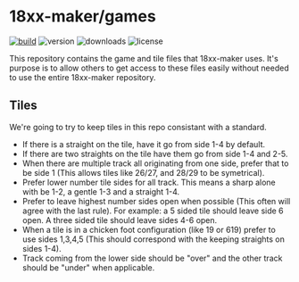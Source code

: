 # 18xx-maker/games

[![build](https://travis-ci.org/18xx-maker/games.svg?branch=master)](https://travis-ci.org/18xx-maker/games)
![version](https://img.shields.io/npm/v/@18xx-maker/games)
![downloads](https://img.shields.io/npm/dt/@18xx-maker/games)
![license](https://img.shields.io/npm/l/@18xx-maker/games)

This repository contains the game and tile files that 18xx-maker uses. It's
purpose is to allow others to get access to these files easily without needed to
use the entire 18xx-maker repository.

## Tiles

We're going to try to keep tiles in this repo consistant with a standard.

- If there is a straight on the tile, have it go from side 1-4 by default.
- If there are two straights on the tile have them go from side 1-4 and 2-5.
- When there are multiple track all originating from one side, prefer that to be
  side 1 (This allows tiles like 26/27, and 28/29 to be symetrical).
- Prefer lower number tile sides for all track. This means a sharp alone with be
  1-2, a gentle 1-3 and a straight 1-4.
- Prefer to leave highest number sides open when possible (This often will agree
  with the last rule). For example: a 5 sided tile should leave side 6 open. A
  three sided tile should leave sides 4-6 open.
- When a tile is in a chicken foot configuration (like 19 or 619) prefer to use
  sides 1,3,4,5 (This should correspond with the keeping straights on sides
  1-4).
- Track coming from the lower side should be "over" and the other track should
  be "under" when applicable.
